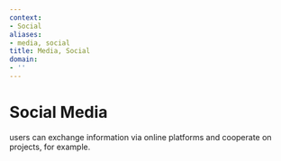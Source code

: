 ```yaml
---
context:
- Social
aliases:
- media, social
title: Media, Social
domain:
- ''
---
```


# Social Media

users can exchange information via online platforms and cooperate on projects, for example.

